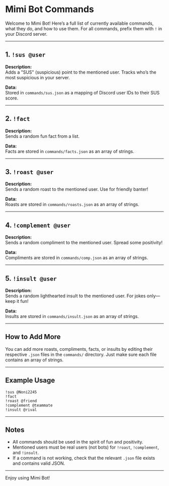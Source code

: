 # Mimi Bot Commands

Welcome to Mimi Bot! Here’s a full list of currently available commands, what they do, and how to use them. For all commands, prefix them with `!` in your Discord server.

---

## 1. `!sus @user`
**Description:**  
Adds a "SUS" (suspicious) point to the mentioned user. Tracks who’s the most suspicious in your server.

**Data:**  
Stored in `commands/sus.json` as a mapping of Discord user IDs to their SUS score.

---

## 2. `!fact`
**Description:**  
Sends a random fun fact from a list.

**Data:**  
Facts are stored in `commands/facts.json` as an array of strings.

---

## 3. `!roast @user`
**Description:**  
Sends a random roast to the mentioned user. Use for friendly banter!

**Data:**  
Roasts are stored in `commands/roasts.json` as an array of strings.

---

## 4. `!complement @user`
**Description:**  
Sends a random compliment to the mentioned user. Spread some positivity!

**Data:**  
Compliments are stored in `commands/comp.json` as an array of strings.

---

## 5. `!insult @user`
**Description:**  
Sends a random lighthearted insult to the mentioned user. For jokes only—keep it fun!

**Data:**  
Insults are stored in `commands/insult.json` as an array of strings.

---

## How to Add More
You can add more roasts, compliments, facts, or insults by editing their respective `.json` files in the `commands/` directory. Just make sure each file contains an array of strings.

---

## Example Usage

```
!sus @Noni2245
!fact
!roast @friend
!complement @teammate
!insult @rival
```

---

## Notes

- All commands should be used in the spirit of fun and positivity.
- Mentioned users must be real users (not bots) for `!roast`, `!complement`, and `!insult`.
- If a command is not working, check that the relevant `.json` file exists and contains valid JSON.

---

Enjoy using Mimi Bot!
